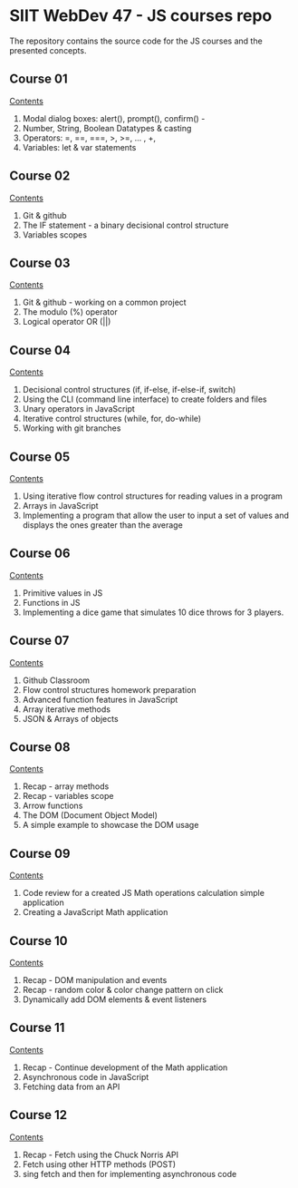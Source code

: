 # SIIT WebDev 47 - JS courses repo

The repository contains the source code for the JS courses and the presented concepts.


## Course 01 
[Contents](course-01/readme.md)
1. Modal dialog boxes: alert(), prompt(), confirm() - 
2. Number, String, Boolean Datatypes & casting
3. Operators: =, ==, ===, >, >=, ... , +, 
4. Variables: let & var statements

## Course 02
[Contents](course-02/readme.md)
1. Git & github
2. The IF statement - a binary decisional control structure
3. Variables scopes

## Course 03
[Contents](course-03/readme.md)
1. Git & github - working on a common project
2. The modulo (%) operator
3. Logical operator OR (||)

## Course 04
[Contents](course-04/readme.md)
1. Decisional control structures (if, if-else, if-else-if, switch)
2. Using the CLI (command line interface) to create folders and files
3. Unary operators in JavaScript
4. Iterative control structures (while, for, do-while)
5. Working with git branches

## Course 05
[Contents](course-05/readme.md)
1. Using iterative flow control structures for reading values in a program
2. Arrays in JavaScript
3. Implementing a program that allow the user to input a set of values and displays the ones greater than the average

## Course 06
[Contents](course-06/readme.md)
1. Primitive values in JS
2. Functions in JS
3. Implementing a dice game that simulates 10 dice throws for 3 players.

## Course 07
[Contents](course-07/readme.md)
1. Github Classroom
2. Flow control structures homework preparation
3. Advanced function features in JavaScript
4. Array iterative methods
5. JSON & Arrays of objects

## Course 08
[Contents](course-08/readme.md)
1. Recap - array methods
2. Recap - variables scope
3. Arrow functions
4. The DOM (Document Object Model)
5. A simple example to showcase the DOM usage

## Course 09
[Contents](course-09/readme.md)
1. Code review for a created JS Math operations calculation simple application
2. Creating a JavaScript Math application 

## Course 10
[Contents](course-10/readme.md)
1. Recap - DOM manipulation and events
2. Recap - random color & color change pattern on click
3. Dynamically add DOM elements & event listeners

## Course 11
[Contents](course-11/readme.md)
1. Recap - Continue development of the Math application
2. Asynchronous code in JavaScript
3. Fetching data from an API

## Course 12
[Contents](course-12/readme.md)
1. Recap - Fetch using the Chuck Norris API
2. Fetch using other HTTP methods (POST)
3. sing fetch and then for implementing asynchronous code